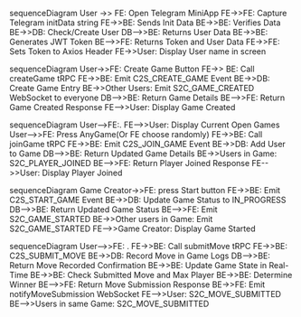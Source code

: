 sequenceDiagram
    User ->> FE: Open Telegram MiniApp
    FE->>FE: Capture Telegram initData string
    FE->>BE: Sends Init Data
    BE->>BE: Verifies Data
    BE->>DB: Check/Create User
    DB-->>BE: Returns User Data
    BE->>BE: Generates JWT Token
    BE-->>FE: Returns Token and User Data
    FE->>FE: Sets Token to Axios Header
    FE->>User: Display User name in screen

sequenceDiagram
    User->>FE: Create Game Button
    FE->> BE: Call createGame tRPC
    FE->>BE: Emit C2S_CREATE_GAME Event
    BE->>DB: Create Game Entry
    BE->>Other Users: Emit S2C_GAME_CREATED WebSocket to everyone
    DB-->>BE: Return Game Details
    BE-->>FE: Return Game Created Response
    FE-->>User: Display Game Created

sequenceDiagram
    User-->FE:.
    FE-->>User: Display Current Open Games
    User-->>FE: Press AnyGame(Or FE choose randomly)
    FE->>BE: Call joinGame tRPC
    FE->>BE: Emit C2S_JOIN_GAME Event
    BE->>DB: Add User to Game
    DB-->>BE: Return Updated Game Details
    BE->>Users in Game: S2C_PLAYER_JOINED
    BE-->>FE: Return Player Joined Response
    FE-->>User: Display Player Joined

sequenceDiagram
    Game Creator->>FE: press Start button
    FE->>BE: Emit C2S_START_GAME Event
    BE->>DB: Update Game Status to IN_PROGRESS
    DB-->>BE: Return Updated Game Status
    BE-->>FE: Emit S2C_GAME_STARTED
    BE->>Other users in Game: Emit S2C_GAME_STARTED
    FE-->>Game Creator: Display Game Started

sequenceDiagram
    User-->>FE: .
    FE->>BE: Call submitMove tRPC
    FE->>BE: C2S_SUBMIT_MOVE
    BE->>DB: Record Move in Game Logs
    DB-->>BE: Return Move Recorded Confirmation
    BE->>BE: Update Game State in Real-Time
    BE->>BE: Check Submitted Move and Max Player
    BE->>BE: Determine Winner
    BE-->>FE: Return Move Submission Response
    BE->>FE: Emit notifyMoveSubmission WebSocket
    FE-->>User: S2C_MOVE_SUBMITTED
    BE-->>Users in same Game: S2C_MOVE_SUBMITTED
